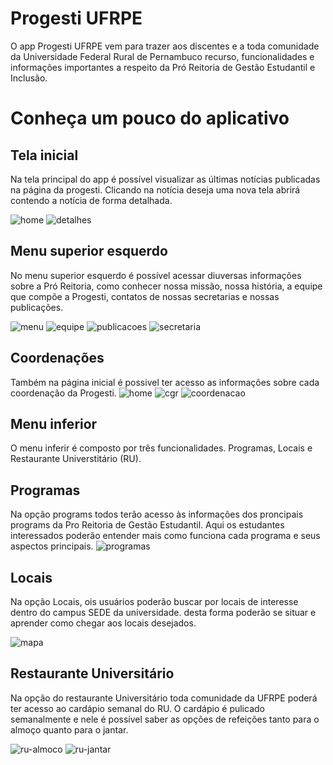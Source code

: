 # Progesti UFRPE

O app Progesti UFRPE vem para trazer aos discentes e a toda comunidade da Universidade Federal Rural de Pernambuco recurso, funcionalidades  e informações importantes a respeito da Pró Reitoria de Gestão Estudantil e Inclusão.

# Conheça um pouco do aplicativo

## Tela inicial

Na tela principal do app é possível visualizar as últimas notícias publicadas na página da progesti. Clicando na notícia deseja uma nova tela abrirá contendo a notícia de forma detalhada.

![home](https://user-images.githubusercontent.com/40172654/95687953-14d34480-0bdd-11eb-8369-d07f5e9ee57e.png)
![detalhes](https://user-images.githubusercontent.com/40172654/95687950-143aae00-0bdd-11eb-83a6-4c700cc03526.png)

## Menu superior esquerdo

No menu superior esquerdo é possível acessar diuversas informações sobre a Pró Reitoria, como conhecer nossa missão, nossa história, a equipe que compõe a Progesti, contatos de nossas secretarias e nossas publicações.

![menu](https://user-images.githubusercontent.com/40172654/95687956-156bdb00-0bdd-11eb-878e-5f8ec92bf840.png)
![equipe](https://user-images.githubusercontent.com/40172654/95687952-14d34480-0bdd-11eb-8a09-78e98daf72fb.png)
![publicacoes](https://user-images.githubusercontent.com/40172654/95687959-16047180-0bdd-11eb-810a-a4ffe950dbe9.png)
![secretaria](https://user-images.githubusercontent.com/40172654/95687963-169d0800-0bdd-11eb-8179-7128f00b33d8.png)

## Coordenações

Também na página inicial é possivel ter acesso as informações sobre cada coordenação da Progesti.
![home](https://user-images.githubusercontent.com/40172654/95687953-14d34480-0bdd-11eb-8369-d07f5e9ee57e.png)
![cgr](https://user-images.githubusercontent.com/40172654/95687946-11d85400-0bdd-11eb-8190-94f98fffda71.png)
![coordenacao](https://user-images.githubusercontent.com/40172654/95687948-13098100-0bdd-11eb-89db-272d798997eb.png)

## Menu inferior

O menu inferir é composto por três funcionalidades. Programas, Locais e Restaurante Universtitário (RU).

## Programas

Na opção programs todos terão acesso às informações dos proncipais programs da Pro Reitoria de Gestão Estudantil. Aqui os estudantes interessados poderão entender mais como funciona cada programa e seus aspectos principais.
![programas](https://user-images.githubusercontent.com/40172654/95687958-16047180-0bdd-11eb-9ab9-4acc8ec31528.png)

## Locais
Na opção Locais, ois usuários poderão buscar por locais de interesse dentro do campus SEDE da universidade. desta forma poderão se situar e aprender como chegar aos locais desejados.

![mapa](https://user-images.githubusercontent.com/40172654/95687954-156bdb00-0bdd-11eb-8829-830cac9e3b21.png)

## Restaurante Universitário
Na opção do restaurante Universitário toda comunidade da UFRPE poderá ter acesso ao cardápio semanal do RU. O cardápio é pulicado semanalmente e nele é possível saber as opções de refeições tanto para o almoço quanto para o jantar.

![ru-almoco](https://user-images.githubusercontent.com/40172654/95687960-169d0800-0bdd-11eb-83dc-a67d31e93a57.png)
![ru-jantar](https://user-images.githubusercontent.com/40172654/95687961-169d0800-0bdd-11eb-8005-c158f40116e6.png)
